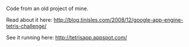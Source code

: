 Code from an old project of mine.

Read about it here: http://blog.tinisles.com/2008/12/google-app-engine-tetris-challenge/

See it running here: http://tetrisapp.appspot.com/
